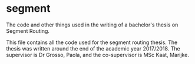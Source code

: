 # segment
The code and other things used in the writing of a bachelor's thesis on Segment Routing.

This file contains all the code used for the segment routing thesis. The thesis was written
around the end of the academic year 2017/2018. The supervisor is Dr Grosso, Paola, and the
co-supervisor is MSc Kaat, Marijke.
